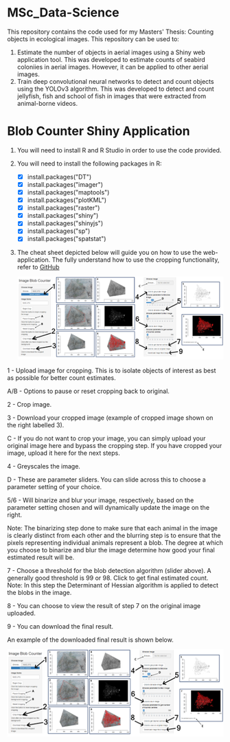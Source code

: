 # MSc_Data-Science
This repository contains the code used for my Masters' Thesis: Counting objects in ecological images.
This repository can be used to:
   1. Estimate the number of objects in aerial images using a Shiny web application tool. This was developed to estimate counts of seabird coloniies in aerial images. However,       it can be applied to other aerial images.
   2. Train deep convolutional neural networks to detect and count objects using the YOLOv3 algorithm. This was developed to detect and count jellyfish, fish and school of fish in       images that were extracted from animal-borne videos. 

# Blob Counter Shiny Application

1. You will need to install R and R Studio in order to use the code provided.

2. You will need to install the following packages in R:
   - [x] install.packages("DT")
   - [x] install.packages("imager")
   - [x] install.packages("maptools")
   - [x] install.packages("plotKML")
   - [x] install.packages("raster")
   - [x] install.packages("shiny")
   - [x] install.packages("shinyjs")
   - [x] install.packages("sp")
   - [x] install.packages("spatstat")
   
3. The cheat sheet depicted below will guide you on how to use the web-application. The fully understand how to use the cropping functionality, refer to
   [GitHub](https://jfiksel.github.io/2017-02-26-cropping_images_with_a_shiny_app/) 
   
    ![Alt Text](https://github.com/Nakkita/MSc_Data-Science/blob/main/Blob%20Counter%20Shiny%20Application/webapp.png)
    
1   - Upload image for cropping. This is to isolate objects of interest as best as possible for better count estimates.

A/B - Options to pause or reset cropping back to original.

2   - Crop image.

3   - Download your cropped image (example of cropped image shown on the right labelled 3).

C   - If you do not want to crop your image, you can simply upload your original image here and bypass the cropping step. If you have cropped your image, upload it here for the       next steps.

4   - Greyscales the image.

D   - These are parameter sliders. You can slide across this to choose a parameter setting of your choice.

5/6 - Will binarize and blur your image, respectively, based on the parameter setting chosen and will dynamically update the image on the right.

Note: The binarizing step done to make sure that each animal in the image is clearly distinct from each other and the blurring step is to ensure that the pixels representing individual animals represent a blob. The degree at which you choose to binarize and blur the image determine how good your final estimated result will be. 

7   - Choose a threshold for the blob detection algorithm (slider above). A generally good threshold is 99 or 98. Click to get final estimated count. 
      Note: In this step the Determinant of Hessian algorithm is applied to detect the blobs in the image.

8   - You can choose to view the result of step 7 on the original image uploaded.

9   - You can download the final result.

An example of the downloaded final result is shown below.

![Alt Text](https://github.com/Nakkita/MSc_Data-Science/blob/main/Blob%20Counter%20Shiny%20Application/webapp.png)




